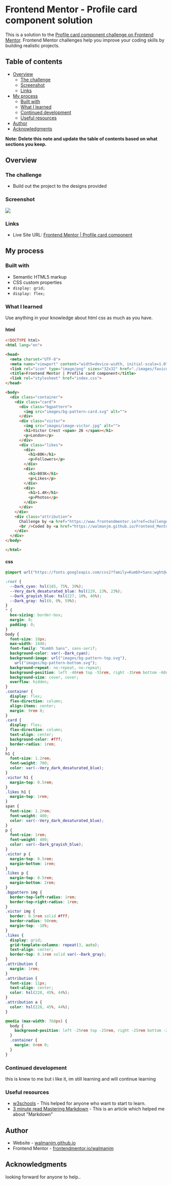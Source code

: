 # Frontend Mentor - Profile card component solution

This is a solution to the [Profile card component challenge on Frontend Mentor](https://www.frontendmentor.io/challenges/profile-card-component-cfArpWshJ). Frontend Mentor challenges help you improve your coding skills by building realistic projects. 

## Table of contents

- [Overview](#overview)
  - [The challenge](#the-challenge)
  - [Screenshot](#screenshot)
  - [Links](#links)
- [My process](#my-process)
  - [Built with](#built-with)
  - [What I learned](#what-i-learned)
  - [Continued development](#continued-development)
  - [Useful resources](#useful-resources)
- [Author](#author)
- [Acknowledgments](#acknowledgments)

**Note: Delete this note and update the table of contents based on what sections you keep.**

## Overview

### The challenge

- Build out the project to the designs provided

### Screenshot

![](https://github.com/walmanjm/Frontend_Mentor_Challenge/blob/main/Profile_Card_Component/design/desktop-design.jpg?raw=true)

### Links

- Live Site URL: [Frontend Mentor | Profile card component](https://walmanjm.github.io/Frontend_Mentor_Challenge/Profile_Card_Component/index.html)

## My process

### Built with

- Semantic HTML5 markup
- CSS custom properties
- `display: grid;`
- `display: flex;`

### What I learned

Use anything in your knowledge about html css as much as you have.

#### html
```html
<!DOCTYPE html>
<html lang="en">

<head>
  <meta charset="UTF-8">
  <meta name="viewport" content="width=device-width, initial-scale=1.0">
  <link rel="icon" type="image/png" sizes="32x32" href="./images/favicon-32x32.png">
  <title>Frontend Mentor | Profile card component</title>
  <link rel="stylesheet" href="index.css">
</head>

<body>
  <div class="container">
    <div class="card">
      <div class="bgpattern">
        <img src="images/bg-pattern-card.svg" alt="">
      </div>
      <div class="victor">
        <img src="images/image-victor.jpg" alt="">
        <h1>Victor Crest <span> 26 </span></h1>
        <p>London</p>
      </div>
      <div class="likes">
        <div>
          <h1>80K</h1>
          <p>Followers</p>
        </div>
        <div>
          <h1>803K</h1>
          <p>Likes</p>
        </div>
        <div>
          <h1>1.4K</h1>
          <p>Photos</p>
        </div>
      </div>
    </div>
    <div class="attribution">
      Challenge by <a href="https://www.frontendmentor.io?ref=challenge" target="_blank">FrontendMentor.</a>
      <br />Coded by <a href="https://walmanjm.github.io/Frontend_Mentor_Challenge" target="_blank">walmanjm.</a>
    </div>
  </div>
</body>

</html>
```
#### css
```css
@import url("https://fonts.googleapis.com/css2?family=Kumbh+Sans:wght@400;700&display=swap");

:root {
  --Dark_cyan: hsl(185, 75%, 39%);
  --Very_dark_desaturated_blue: hsl(229, 23%, 23%);
  --Dark_grayish_blue: hsl(227, 10%, 46%);
  --Dark_gray: hsl(0, 0%, 59%);
}
* {
  box-sizing: border-box;
  margin: 0;
  padding: 0;
}
body {
  font-size: 18px;
  max-width: 1440;
  font-family: "Kumbh Sans", sans-serif;
  background-color: var(--Dark_cyan);
  background-image: url("images/bg-pattern-top.svg"),
    url("images/bg-pattern-bottom.svg");
  background-repeat: no-repeat, no-repeat;
  background-position: left -40rem top -55rem, right -35rem bottom -60rem;
  background-size: cover, cover;
  overflow: hidden;
}
.container {
  display: flex;
  flex-direction: column;
  align-items: center;
  margin: 9rem 0;
}
.card {
  display: flex;
  flex-direction: column;
  text-align: center;
  background-color: #fff;
  border-radius: 1rem;
}
h1 {
  font-size: 1.2rem;
  font-weight: 700;
  color: var(--Very_dark_desaturated_blue);
}
.victor h1 {
  margin-top: 0.5rem;
}
.likes h1 {
  margin-top: 1rem;
}
span {
  font-size: 1.2rem;
  font-weight: 400;
  color: var(--Very_dark_desaturated_blue);
}
p {
  font-size: 1rem;
  font-weight: 400;
  color: var(--Dark_grayish_blue);
}
.victor p {
  margin-top: 0.5rem;
  margin-bottom: 1rem;
}
.likes p {
  margin-top: 0.5rem;
  margin-bottom: 2rem;
}
.bgpattern img {
  border-top-left-radius: 1rem;
  border-top-right-radius: 1rem;
}
.victor img {
  border: 0.5rem solid #fff;
  border-radius: 50rem;
  margin-top: -18%;
}
.likes {
  display: grid;
  grid-template-columns: repeat(3, auto);
  text-align: center;
  border-top: 0.1rem solid var(--Dark_gray);
}
.attribution {
  margin: 1rem;
}
.attribution {
  font-size: 11px;
  text-align: center;
  color: hsl(228, 45%, 44%);
}
.attribution a {
  color: hsl(228, 45%, 44%);
}

@media (max-width: 768px) {
  body {
    background-position: left -25rem top -25rem, right -25rem bottom -25rem;
  }
  .container {
    margin: 6rem 0;
  }
}
```
### Continued development

this is knew to me but i like it, im still learning and will continue learning 

### Useful resources

- [w3schools](https://www.w3schools.com) - This helped for anyone who want to start to learn.
- [3 minute read Mastering Markdown](https://guides.github.com/features/mastering-markdown) - This is an article which helped me about "Markdown"

## Author

- Website - [walmanjm.github.io](https://walmanjm.github.io/Frontend_Mentor_Challenge)
- Frontend Mentor - [frontendmentor.io/walmanjm](https://www.frontendmentor.io/profile/walmanjm)

## Acknowledgments

looking forward for anyone to help..
